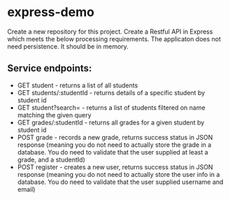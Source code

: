 # express-demo

Create a new repository for this project. Create a Restful API in Express which meets the below processing requirements. The applicaton does not need persistence. It should be in memory.

## Service endpoints:
- GET student - returns a list of all students
- GET students/:studentId - returns details of a specific student by student id
- GET student?search= - returns a list of students filtered on name matching the given query
- GET grades/:studentId - returns all grades for a given student by student id
- POST grade - records a new grade, returns success status in JSON response (meaning you do not need to actually store the grade in a database. You do need to validate that the user supplied at least a grade, and a studentId)
- POST register - creates a new user, returns success status in JSON response (meaning you do not need to actually store the user info in a database. You do need to validate that the user supplied username and email)
